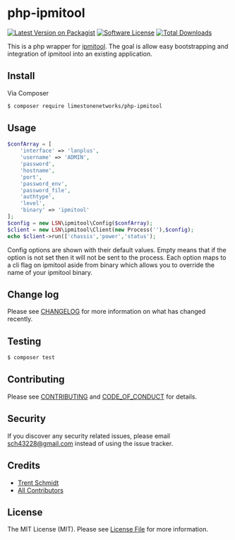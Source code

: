 # php-ipmitool

[![Latest Version on Packagist][ico-version]][link-packagist]
[![Software License][ico-license]](LICENSE.md)
[![Total Downloads][ico-downloads]][link-downloads]


This is a php wrapper for [ipmitool](https://github.com/ipmitool/ipmitool). The goal is allow easy bootstrapping and integration of ipmitool into an existing application.

## Install

Via Composer

``` bash
$ composer require limestonenetworks/php-ipmitool
```

## Usage

``` php
$confArray = [
    'interface' => 'lanplus',     
    'username' => 'ADMIN',     
    'password',     
    'hostname',     
    'port',         
    'password_env',  
    'password_file',
    'authtype',   
    'level',
    'binary' => 'ipmitool'
];
$config = new LSN\ipmitool\Config($confArray);
$client = new LSN\ipmitool\Client(new Process(''),$config);
echo $client->run(['chassis','power','status');
```
Config options are shown with their default values. Empty means that if the option is not set then it will not be sent to the process. Each option maps to a cli flag on ipmitool aside from binary which allows you to override the name of your ipmitool binary.

## Change log

Please see [CHANGELOG](CHANGELOG.md) for more information on what has changed recently.

## Testing

``` bash
$ composer test
```

## Contributing

Please see [CONTRIBUTING](CONTRIBUTING.md) and [CODE_OF_CONDUCT](CODE_OF_CONDUCT.md) for details.

## Security

If you discover any security related issues, please email sch43228@gmail.com instead of using the issue tracker.

## Credits

- [Trent Schmidt][link-author]
- [All Contributors][link-contributors]

## License

The MIT License (MIT). Please see [License File](LICENSE.md) for more information.

[ico-version]: https://img.shields.io/packagist/v/limestonenetworks/php-ipmitool.svg?style=flat-square
[ico-license]: https://img.shields.io/badge/license-MIT-brightgreen.svg?style=flat-square
[ico-downloads]: https://img.shields.io/packagist/dt/limestonenetworks/php-ipmitool.svg?style=flat-square

[link-packagist]: https://packagist.org/packages/limestonenetworks/php-ipmitool
[link-downloads]: https://packagist.org/packages/limestonenetworks/php-ipmitool
[link-author]: https://github.com/limestonenetworks
[link-contributors]: ../../contributors

